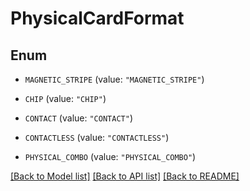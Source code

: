 # PhysicalCardFormat

## Enum


* `MAGNETIC_STRIPE` (value: `"MAGNETIC_STRIPE"`)

* `CHIP` (value: `"CHIP"`)

* `CONTACT` (value: `"CONTACT"`)

* `CONTACTLESS` (value: `"CONTACTLESS"`)

* `PHYSICAL_COMBO` (value: `"PHYSICAL_COMBO"`)


[[Back to Model list]](../README.md#documentation-for-models) [[Back to API list]](../README.md#documentation-for-api-endpoints) [[Back to README]](../README.md)


